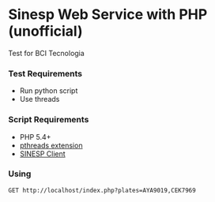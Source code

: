 # Sinesp Web Service with PHP (unofficial)
Test for BCI Tecnologia

### Test Requirements
- Run python script
- Use threads

### Script Requirements
- PHP 5.4+
- [pthreads extension](http://php.net/manual/pt_BR/book.pthreads.php)
- [SINESP Client](https://github.com/victor-torres/sinesp-client)

### Using
```
GET http://localhost/index.php?plates=AYA9019,CEK7969
```
